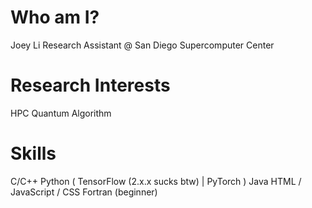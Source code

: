 # Who am I?
Joey Li
Research Assistant @ San Diego Supercomputer Center
# Research Interests
HPC
Quantum Algorithm
# Skills
C/C++
Python ( TensorFlow (2.x.x sucks btw) | PyTorch )
Java
HTML / JavaScript / CSS
Fortran (beginner)
